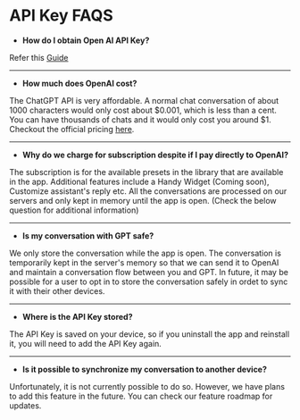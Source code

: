 # API Key FAQS

* **How do I obtain Open AI API Key?**

Refer this [Guide](https://github.com/Handy-AI/android/blob/main/ApiKeyGuide.md)


___

* **How much does OpenAI cost?**

The ChatGPT API is very affordable. A normal chat conversation of about 1000 characters would only cost about $0.001, which is less than a cent. You can have thousands of chats and it would only cost you around $1. Checkout the official pricing [here](https://openai.com/pricing#language-models).


___
* **Why do we charge for subscription despite if I pay directly to OpenAI?**

The subscription is for the available presets in the library that are available in the app. Additional features include a Handy Widget (Coming soon), Customize assistant's reply etc. All the conversations are processed on our servers and only kept in memory until the app is open. (Check the below question for additional information)


___
* **Is my conversation with GPT safe?**

We only store the conversation while the app is open. The conversation is temporarily kept in the server's memory so that we can send it to OpenAI and maintain a conversation flow between you and GPT. In future, it may be possible for a user to opt in to store the conversation safely in ordet to sync it with their other devices.


___
* **Where is the API Key stored?**

The API Key is saved on your device, so if you uninstall the app and reinstall it, you will need to add the API Key again.

___
* **Is it possible to synchronize my conversation to another device?**

Unfortunately, it is not currently possible to do so. However, we have plans to add this feature in the future. You can check our feature roadmap for updates.
